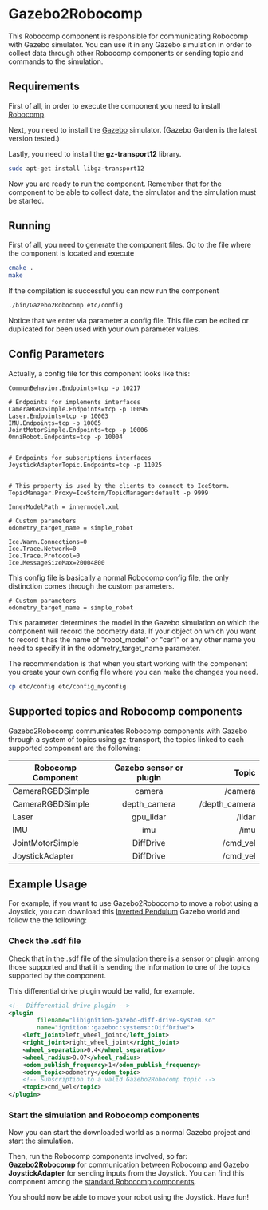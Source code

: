 # Gazebo2Robocomp

<p> This Robocomp component is responsible for communicating Robocomp with Gazebo
simulator. You can use it in any Gazebo simulation in order to collect data through 
other Robocomp components or sending topic and commands to the simulation.
</p>

## Requirements


<p> First of all, in order to execute the component you need to install 
<a href="https://github.com/robocomp/robocomp">Robocomp</a>.
</p>

<p> Next, you need to install the <a href="https://gazebosim.org/docs/garden/install_ubuntu">Gazebo</a> simulator. (Gazebo Garden is the latest version tested.)
</p>

<p> Lastly, you need to install the <strong>gz-transport12</strong> library.
</p>

```bash
sudo apt-get install libgz-transport12
```

<p> Now you are ready to run the component. Remember that for the component 
to be able to collect data, the simulator and the simulation must be started.
</p>



## Running

<p> First of all, you need to generate the component files. Go to the file where
the component is located and execute </p>

```bash
cmake .
make
```

<p> If the compilation is successful you can now run the component </p>

```bash
./bin/Gazebo2Robocomp etc/config 
```

<p> Notice that we enter via parameter a config file. This file can be edited or duplicated 
for been used with your own parameter values. </p>


## Config Parameters

<p> Actually, a config file for this component looks like this: </p>

    CommonBehavior.Endpoints=tcp -p 10217
    
    # Endpoints for implements interfaces
    CameraRGBDSimple.Endpoints=tcp -p 10096
    Laser.Endpoints=tcp -p 10003
    IMU.Endpoints=tcp -p 10005
    JointMotorSimple.Endpoints=tcp -p 10006
    OmniRobot.Endpoints=tcp -p 10004
    
    
    # Endpoints for subscriptions interfaces
    JoystickAdapterTopic.Endpoints=tcp -p 11025
    
    
    # This property is used by the clients to connect to IceStorm.
    TopicManager.Proxy=IceStorm/TopicManager:default -p 9999
    
    InnerModelPath = innermodel.xml
    
    # Custom parameters
    odometry_target_name = simple_robot
    
    Ice.Warn.Connections=0
    Ice.Trace.Network=0
    Ice.Trace.Protocol=0
    Ice.MessageSizeMax=20004800

<p> This config file is basically a normal Robocomp config file, the only distinction 
comes through the custom parameters.
</p>

    # Custom parameters
    odometry_target_name = simple_robot

<p> This parameter determines the model in the Gazebo simulation on which 
the component will record the odometry data.
If your object on which you want to record it has the name 
of "robot_model" or "car1" or any other name you need to specify it
in the odometry_target_name parameter.
</p>

<p> The recommendation is that when you start working with the component 
you create your own config file where you can make the changes you need.
</p>

```bash
cp etc/config etc/config_myconfig
````

## Supported topics and Robocomp components

<p> Gazebo2Robocomp communicates Robocomp components with Gazebo through a 
system of topics using gz-transport, the topics linked to each supported 
component are the following:
</p>

| Robocomp Component | Gazebo sensor or plugin |         Topic |
|--------------------|:-----------------------:|--------------:|
| CameraRGBDSimple   |         camera          |       /camera |
| CameraRGBDSimple   |      depth_camera       | /depth_camera |
| Laser              |        gpu_lidar        |        /lidar |
| IMU                |           imu           |          /imu |
| JointMotorSimple   |        DiffDrive         |      /cmd_vel |
| JoystickAdapter    |        DiffDrive         |      /cmd_vel |


## Example Usage

<p>
For example, if you want to use Gazebo2Robocomp to move a robot using a Joystick,
you can download this <a href="https://github.com/">Inverted Pendulum</a> Gazebo world and follow the
the following:
</p>

### Check the .sdf file

<p>
Check that in the .sdf file of the simulation there is a sensor or 
plugin among those supported and that it is sending the information to 
one of the topics supported by the component.
</p>

<p>
This differential drive plugin would be valid, for example.
</p>

```xml
<!-- Differential drive plugin -->
<plugin
        filename="libignition-gazebo-diff-drive-system.so"
        name="ignition::gazebo::systems::DiffDrive">
    <left_joint>left_wheel_joint</left_joint>
    <right_joint>right_wheel_joint</right_joint>
    <wheel_separation>0.4</wheel_separation>
    <wheel_radius>0.07</wheel_radius>
    <odom_publish_frequency>1</odom_publish_frequency>
    <odom_topic>odometry</odom_topic>
    <!-- Subscription to a valid Gazebo2Robocomp topic -->
    <topic>cmd_vel</topic>
</plugin>
```

### Start the simulation and Robocomp components 

<p> Now you can start the downloaded world as a normal Gazebo project
and start the simulation.
</p>

<p>
Then, run the Robocomp components involved, so far: <br>
<strong>Gazebo2Robocomp</strong> for communication between Robocomp and Gazebo <br>
<strong>JoystickAdapter</strong> for sending inputs from the Joystick. You can find this component among 
the <a href="https://github.com/robocomp/robocomp-robolab"> standard Robocomp components</a>.
</p>

<p>
You should now be able to move your robot using the Joystick. Have fun!
</p>


